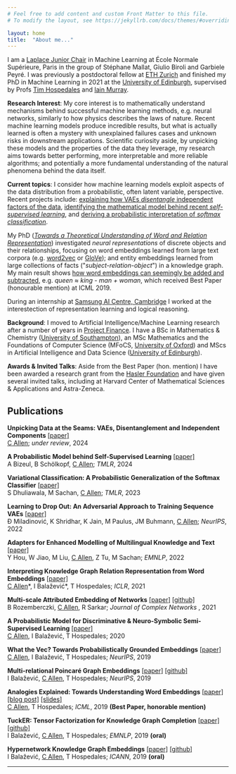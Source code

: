 ```yaml
---
# Feel free to add content and custom Front Matter to this file.
# To modify the layout, see https://jekyllrb.com/docs/themes/#overriding-theme-defaults

layout: home
title:  "About me..."
---
```


I am a [Laplace Junior Chair](https://data-ens.github.io/jobs/) in Machine Learning at École Normale Supérieure, Paris in the group of Stéphane Mallat, Giulio Biroli and Garbiele Peyré. I was previously a postdoctoral fellow at [ETH Zurich](https://ai.ethz.ch/) and finished my PhD in Machine Learning in 2021 at the [University of Edinburgh](https://www.ed.ac.uk/informatics), supervised by Profs [Tim 
Hospedales](https://homepages.inf.ed.ac.uk/thospeda/) and [Iain Murray](https://homepages.inf.ed.ac.uk/imurray2/bio.html).

**Research Interest**: My core interest is to mathematically understand mechanisms behind successful machine learning methods, e.g. neural networks, similarly to how physics describes the laws of nature. Recent machine learning models produce incredible results, but what is actually learned is often a mystery with unexplained failures cases and unknown risks in downstream applications. Scientific curiosity aside, by unpicking these models and the properties of the data they leverage, my research aims towards better performing, more interpretable and more reliable algorithms; and potentially a more fundamental understanding of the natural phenomena behind the data itself. 

**Current topics**: I consider how machine learning models exploit aspects of the data distribution from a probabilistic, often latent variable, perspective. Recent projects include: [explaining how VAEs *disentangle* independent factors of the data](https://arxiv.org/pdf/2410.22559), [identifying the mathematical model behind recent *self-supervised learning*](https://openreview.net/pdf?id=QEwz7447tR), and [deriving a probabilistic interpretation of *softmax classification*](https://openreview.net/pdf?id=EWv9XGOpB3).

My PhD ([_Towards a Theoretical Understanding of Word and Relation Representation_](https://arxiv.org/pdf/2202.00486.pdf)) investigated *neural representations* of discrete objects and their relationships, focusing on word embeddings learned from large text corpora (e.g. [word2vec](https://arxiv.org/pdf/1301.3781) or [GloVe](https://aclanthology.org/D14-1162.pdf)); and entity embeddings learned from large collections of facts ("_subject-relation-object_") in a knowledge graph. My main result shows [how word embeddings can seemingly be added and subtracted](http://proceedings.mlr.press/v97/allen19a/allen19a.pdf), e.g. *queen ≈ king - man + woman*, which received Best Paper (honourable mention) at ICML 2019.

During an internship at [Samsung AI Centre, Cambridge](https://research.samsung.com/aicenter_cambridge) I worked at the interestection of representation learning and logical reasoning.

**Background**: I moved to Artificial Intelligence/Machine Learning research after a number of years in [Project Finance](https://tenor.com/view/why-why-why-dee-pqperplqnes-gif-20613669).
I have a BSc in Mathematics & Chemistry (<a href="https://www.southampton.ac.uk/">University of Southampton</a>),
an MSc Mathematics and the Foundations of Computer Science (MFoCS, <a href="https://www.ox.ac.uk/">University of Oxford</a>) and
MScs in Artificial Intelligence and Data Science (<a href="https://www.ed.ac.uk/">University of Edinburgh</a>).

**Awards & Invited Talks**: Aside from the Best Paper (hon. mention) I have been awarded a research grant from the [Hasler Foundation](https://haslerstiftung.ch/) and have given several invited talks, including at Harvard Center of Mathematical Sciences & Applications and Astra-Zeneca.

## Publications

  <p><strong>Unpicking Data at the Seams: VAEs, Disentanglement and Independent Components</strong>
    <a href="https://arxiv.org/pdf/2410.22559">[paper]</a> <br />
  <u>C Allen</u>;
  <em> under review</em>, 2024 <br />
  </p>

  <p><strong>A Probabilistic Model behind Self-Supervised Learning</strong>
    <a href="https://openreview.net/pdf?id=QEwz7447tR">[paper]</a> <br />
  A Bizeul, B Schölkopf, <u>C Allen</u>;
  <em> TMLR</em>, 2024 <br />
  </p>

  <p><strong>Variational Classification: A Probabilistic Generalization of the Softmax Classifier</strong>
    <a href="https://arxiv.org/pdf/2305.10406">[paper]</a> <br />
  S Dhuliawala, M Sachan, <u>C Allen</u>;
  <em> TMLR</em>, 2023 <br />
  </p>

  <p><strong>Learning to Drop Out: An Adversarial Approach to Training Sequence VAEs</strong>
    <a href="https://proceedings.neurips.cc/paper_files/paper/2022/file/3ed57b293db0aab7cc30c44f45262348-Paper-Conference.pdf">[paper]</a> <br />
  Đ Miladinović, K Shridhar, K Jain, M Paulus, JM Buhmann, <u>C Allen</u>;
  <em> NeurIPS</em>, 2022 <br />
  </p>

  <p><strong>Adapters for Enhanced Modelling of Multilingual Knowledge and Text</strong>
    <a href="https://arxiv.org/pdf/2210.13617">[paper]</a> <br />
  Y Hou, W Jiao, M Liu, <u>C Allen</u>, Z Tu, M Sachan;
  <em> EMNLP</em>, 2022 <br />
  </p>

  <p><strong>Interpreting Knowledge Graph Relation Representation from Word Embeddings</strong>
    <a href="https://arxiv.org/pdf/1909.11611">[paper]</a> <br />
  <u>C Allen</u>*, I Balažević*, T Hospedales;
  <em> ICLR</em>, 2021 <br />
  </p>

  <p><strong>Multi-scale Attributed Embedding of Networks</strong>
    <a href="https://arxiv.org/abs/1909.13021">[paper]</a> <a href="https://github.com/benedekrozemberczki/MUSAE">[github]</a><br />
  B Rozemberczki, <u>C Allen</u>, R Sarkar;
  <em> Journal of Complex Networks </em>, 2021 <br />
  </p>

  <p><strong>A Probabilistic Model for Discriminative & Neuro-Symbolic Semi-Supervised Learning</strong>
    <a href="https://arxiv.org/pdf/2006.05896">[paper]</a><br />
  <u>C Allen</u>, I Balažević, T Hospedales;
  2020 <br />
  </p>

  <p><strong>What the Vec? Towards Probabilistically Grounded Embeddings</strong>
    <a href="https://arxiv.org/abs/1805.12164">[paper]</a><br />
  <u>C Allen</u>, I Balažević, T Hospedales;
  <em> NeurIPS</em>, 2019 <br />
  </p>

  <p><strong>Multi-relational Poincaré Graph Embeddings</strong>
    <a href="https://arxiv.org/abs/1905.09791">[paper]</a> <a href="https://github.com/ibalazevic/multirelational-poincare">[github]</a><br />
  I Balažević, <u>C Allen</u>, T Hospedales;
  <em> NeurIPS</em>, 2019 <br />
  </p>


  <p><strong>Analogies Explained: Towards Understanding Word Embeddings</strong>
    <a href="https://arxiv.org/abs/1901.09813">[paper]</a>
    <a href="https://carl-allen.github.io/nlp/2019/07/01/explaining-analogies-explained.html">[blog post]</a>
    <a href="/assets/Analogies_Explained_slides_ICML.pdf">[slides]</a><br />
  <u>C Allen</u>, T Hospedales;
  <em> ICML</em>, 2019 <strong>(Best Paper, honorable mention)</strong><br />
  </p>

  <p><strong>TuckER: Tensor Factorization for Knowledge Graph Completion</strong>
    <a href="https://arxiv.org/abs/1901.09590">[paper]</a> <a href="https://github.com/ibalazevic/TuckER">[github]</a><br />
  I Balažević, <u>C Allen</u>, T Hospedales;
  <em> EMNLP</em>, 2019 <strong>(oral)</strong> <br />
  </p>

  <p><strong>Hypernetwork Knowledge Graph Embeddings</strong>
    <a href="https://arxiv.org/abs/1808.07018">[paper]</a> <a href="https://github.com/ibalazevic/HypER">[github]</a><br />
  I Balažević, <u>C Allen</u>, T Hospedales;
  <em> ICANN</em>, 2019 <strong>(oral)</strong> <br />
  </p>

---
